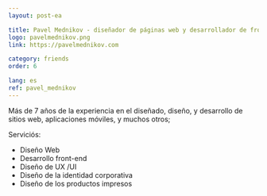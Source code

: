 ```yaml
---
layout: post-ea

title: Pavel Mednikov - diseñador de páginas web y desarrollador de front-end
logo: pavelmednikov.png
link: https://pavelmednikov.com

category: friends
order: 6

lang: es
ref: pavel_mednikov
---
```


Más de 7 años de la experiencia en el diseñado, diseño, y desarrollo de sitios web, aplicaciones móviles, y muchos otros;

Serviciós:
  - Diseño Web
  - Desarrollo front-end
  - Diseño de UX /UI
  - Diseño de la identidad corporativa
  - Diseño de los productos impresos
